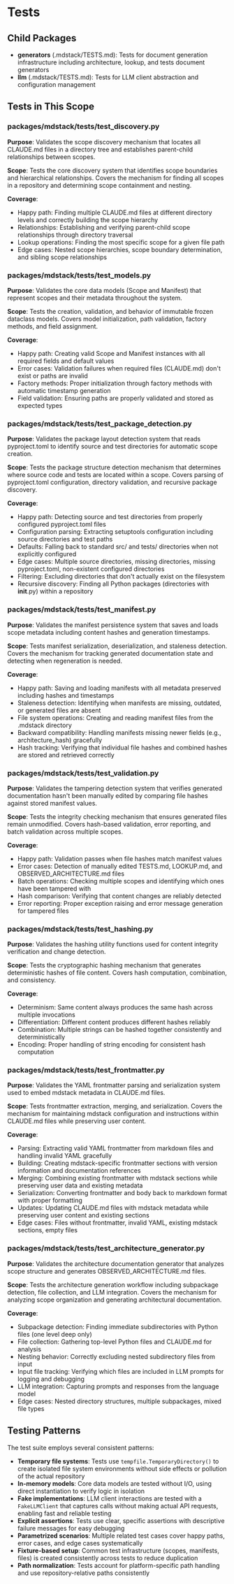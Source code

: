 # Tests

## Child Packages

- **generators** (.mdstack/TESTS.md): Tests for document generation infrastructure including architecture, lookup, and tests document generators
- **llm** (.mdstack/TESTS.md): Tests for LLM client abstraction and configuration management

## Tests in This Scope

### packages/mdstack/tests/test_discovery.py
**Purpose**: Validates the scope discovery mechanism that locates all CLAUDE.md files in a directory tree and establishes parent-child relationships between scopes.

**Scope**: Tests the core discovery system that identifies scope boundaries and hierarchical relationships. Covers the mechanism for finding all scopes in a repository and determining scope containment and nesting.

**Coverage**: 
- Happy path: Finding multiple CLAUDE.md files at different directory levels and correctly building the scope hierarchy
- Relationships: Establishing and verifying parent-child scope relationships through directory traversal
- Lookup operations: Finding the most specific scope for a given file path
- Edge cases: Nested scope hierarchies, scope boundary determination, and sibling scope relationships

### packages/mdstack/tests/test_models.py
**Purpose**: Validates the core data models (Scope and Manifest) that represent scopes and their metadata throughout the system.

**Scope**: Tests the creation, validation, and behavior of immutable frozen dataclass models. Covers model initialization, path validation, factory methods, and field assignment.

**Coverage**:
- Happy path: Creating valid Scope and Manifest instances with all required fields and default values
- Error cases: Validation failures when required files (CLAUDE.md) don't exist or paths are invalid
- Factory methods: Proper initialization through factory methods with automatic timestamp generation
- Field validation: Ensuring paths are properly validated and stored as expected types

### packages/mdstack/tests/test_package_detection.py
**Purpose**: Validates the package layout detection system that reads pyproject.toml to identify source and test directories for automatic scope creation.

**Scope**: Tests the package structure detection mechanism that determines where source code and tests are located within a scope. Covers parsing of pyproject.toml configuration, directory validation, and recursive package discovery.

**Coverage**:
- Happy path: Detecting source and test directories from properly configured pyproject.toml files
- Configuration parsing: Extracting setuptools configuration including source directories and test paths
- Defaults: Falling back to standard src/ and tests/ directories when not explicitly configured
- Edge cases: Multiple source directories, missing directories, missing pyproject.toml, non-existent configured directories
- Filtering: Excluding directories that don't actually exist on the filesystem
- Recursive discovery: Finding all Python packages (directories with __init__.py) within a repository

### packages/mdstack/tests/test_manifest.py
**Purpose**: Validates the manifest persistence system that saves and loads scope metadata including content hashes and generation timestamps.

**Scope**: Tests manifest serialization, deserialization, and staleness detection. Covers the mechanism for tracking generated documentation state and detecting when regeneration is needed.

**Coverage**:
- Happy path: Saving and loading manifests with all metadata preserved including hashes and timestamps
- Staleness detection: Identifying when manifests are missing, outdated, or generated files are absent
- File system operations: Creating and reading manifest files from the .mdstack directory
- Backward compatibility: Handling manifests missing newer fields (e.g., architecture_hash) gracefully
- Hash tracking: Verifying that individual file hashes and combined hashes are stored and retrieved correctly

### packages/mdstack/tests/test_validation.py
**Purpose**: Validates the tampering detection system that verifies generated documentation hasn't been manually edited by comparing file hashes against stored manifest values.

**Scope**: Tests the integrity checking mechanism that ensures generated files remain unmodified. Covers hash-based validation, error reporting, and batch validation across multiple scopes.

**Coverage**:
- Happy path: Validation passes when file hashes match manifest values
- Error cases: Detection of manually edited TESTS.md, LOOKUP.md, and OBSERVED_ARCHITECTURE.md files
- Batch operations: Checking multiple scopes and identifying which ones have been tampered with
- Hash comparison: Verifying that content changes are reliably detected
- Error reporting: Proper exception raising and error message generation for tampered files

### packages/mdstack/tests/test_hashing.py
**Purpose**: Validates the hashing utility functions used for content integrity verification and change detection.

**Scope**: Tests the cryptographic hashing mechanism that generates deterministic hashes of file content. Covers hash computation, combination, and consistency.

**Coverage**:
- Determinism: Same content always produces the same hash across multiple invocations
- Differentiation: Different content produces different hashes reliably
- Combination: Multiple strings can be hashed together consistently and deterministically
- Encoding: Proper handling of string encoding for consistent hash computation

### packages/mdstack/tests/test_frontmatter.py
**Purpose**: Validates the YAML frontmatter parsing and serialization system used to embed mdstack metadata in CLAUDE.md files.

**Scope**: Tests frontmatter extraction, merging, and serialization. Covers the mechanism for maintaining mdstack configuration and instructions within CLAUDE.md files while preserving user content.

**Coverage**:
- Parsing: Extracting valid YAML frontmatter from markdown files and handling invalid YAML gracefully
- Building: Creating mdstack-specific frontmatter sections with version information and documentation references
- Merging: Combining existing frontmatter with mdstack sections while preserving user data and existing metadata
- Serialization: Converting frontmatter and body back to markdown format with proper formatting
- Updates: Updating CLAUDE.md files with mdstack metadata while preserving user content and existing sections
- Edge cases: Files without frontmatter, invalid YAML, existing mdstack sections, empty files

### packages/mdstack/tests/test_architecture_generator.py
**Purpose**: Validates the architecture documentation generator that analyzes scope structure and generates OBSERVED_ARCHITECTURE.md files.

**Scope**: Tests the architecture generation workflow including subpackage detection, file collection, and LLM integration. Covers the mechanism for analyzing scope organization and generating architectural documentation.

**Coverage**:
- Subpackage detection: Finding immediate subdirectories with Python files (one level deep only)
- File collection: Gathering top-level Python files and CLAUDE.md for analysis
- Nesting behavior: Correctly excluding nested subdirectory files from input
- Input file tracking: Verifying which files are included in LLM prompts for logging and debugging
- LLM integration: Capturing prompts and responses from the language model
- Edge cases: Nested directory structures, multiple subpackages, mixed file types

## Testing Patterns

The test suite employs several consistent patterns:

- **Temporary file systems**: Tests use `tempfile.TemporaryDirectory()` to create isolated file system environments without side effects or pollution of the actual repository
- **In-memory models**: Core data models are tested without I/O, using direct instantiation to verify logic in isolation
- **Fake implementations**: LLM client interactions are tested with a `FakeLLMClient` that captures calls without making actual API requests, enabling fast and reliable testing
- **Explicit assertions**: Tests use clear, specific assertions with descriptive failure messages for easy debugging
- **Parametrized scenarios**: Multiple related test cases cover happy paths, error cases, and edge cases systematically
- **Fixture-based setup**: Common test infrastructure (scopes, manifests, files) is created consistently across tests to reduce duplication
- **Path normalization**: Tests account for platform-specific path handling and use repository-relative paths consistently